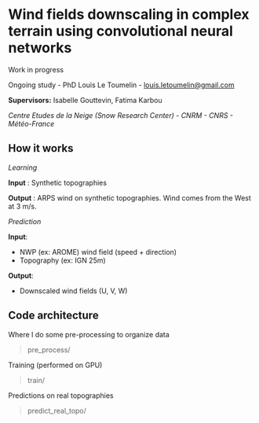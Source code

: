 # Wind fields downscaling in complex terrain using convolutional neural networks

Work in progress

Ongoing study - PhD Louis Le Toumelin - louis.letoumelin@gmail.com

**Supervisors:** Isabelle Gouttevin, Fatima Karbou

*Centre Etudes de la Neige (Snow Research Center) - CNRM - CNRS  - Météo-France*

## How it works

*Learning*

**Input** : Synthetic topographies

**Output** : ARPS wind on synthetic topographies. Wind comes from the West at 3 m/s.

*Prediction*

**Input**:  
- NWP (ex: AROME) wind field (speed + direction)
- Topography (ex: IGN 25m)

**Output**:  
- Downscaled wind fields (U, V, W)


## Code architecture

Where I do some pre-processing to organize data
> pre_process/

Training (performed on GPU)

> train/

Predictions on real topographies

> predict_real_topo/

